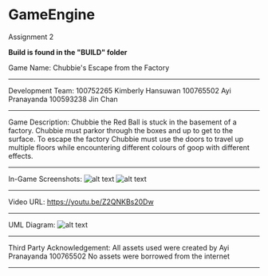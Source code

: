 # GameEngine
Assignment 2

**Build is found in the "BUILD" folder**

Game Name: Chubbie's Escape from the Factory
___

Development Team: 
100752265 Kimberly Hansuwan 
100765502 Ayi Pranayanda 
100593238 Jin Chan
___

Game Description: 
Chubbie the Red Ball is stuck in the basement of a factory. 
Chubbie must parkor through the boxes and up to get to the surface. 
To escape the factory Chubbie must use the doors to travel up multiple floors while encountering different colours of goop with different effects. 

___

In-Game Screenshots: 
![alt text](https://cdn.discordapp.com/attachments/885333229853356093/902391898629603358/unknown.png)
![alt text](https://cdn.discordapp.com/attachments/885333229853356093/902392010332332032/unknown.png)
___

Video URL:
https://youtu.be/Z2QNKBs20Dw
___

UML Diagram: 
![alt text](https://cdn.discordapp.com/attachments/679509961730162697/902385865278492722/unknown.png)
___

Third Party Acknowledgement:
All assets used were created by Ayi Pranayanda 100765502
No assets were borrowed from the internet
___